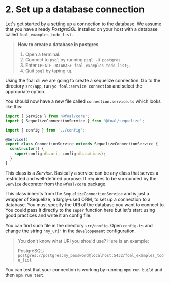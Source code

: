 # 2. Set up a database connection

Let's get started by a setting up a connection to the database. We assume that you have already *PostgreSQL* <!--or *MySQL* -->installed on your host with a database called `foal_examples_todo_list`.

> **How to create a database in postgres**
>
> 1. Open a terminal.
> 2. Connect to `psql` by running `psql -U postgres`.
> 3. Enter `CREATE DATABASE foal_examples_todo_list;`.
> 4. Quit `psql` by taping `\q`.

<!--
> **How to create a database in mysql**
>
> 1. Open a terminal.
> 2. Connect to `mysql` by running `mysql -u root --password`.
> 3. Enter `CREATE DATABASE foal_examples_todo_list;`.
> 4. Quit `mysql` by taping `exit`.
-->

Using the foal cli we are going to create a sequelize connection. Go to the directory `src/app`, run `yo foal:service connection` and select the appropriate option.

You should now have a new file called `connection.service.ts` which looks like this:

```typescript
import { Service } from '@foal/core';
import { SequelizeConnectionService } from '@foal/sequelize';

import { config } from '../config';

@Service()
export class ConnectionService extends SequelizeConnectionService {
  constructor() {
    super(config.db.uri, config.db.options);
  }
}

```

This class is a *Service*. Basically a service can be any class that serves a restricted and well-defined purpose. It requires to be surrounded by the `Service` decorator from the `@foal/core` package.

This class inherits from the `SequelizeConnectionService` and is just a wrapper of Sequelize, a largly-used ORM, to set up a connection to a database. You must specify the URI of the database you want to connect to. You could pass it directly to the `super` function here but let's start using good practices and write it an config file.

You can find such file in the directory `src/config`. Open `config.ts` and change the string `'my_uri'` in the `developpement` configuration.

> You don't know what URI you should use? Here <!--are some examples-->is an example:
>
> PostgreSQL: `postgres://postgres:my_password@localhost:5432/foal_examples_todo_list`
<!--
>
> MySQL: `mysql://root:my_password@localhost:3306/foal_examples_todo_list`
-->

You can test that your connection is working by running `npm run build` and then `npm run test`.
